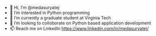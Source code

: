 - 👋 Hi, I’m @medasuryatej
- 👀 I’m interested in Python programming
- 🌱 I’m currently a graduate student at Virginia Tech
- 💞️ I’m looking to colloborate on Python based application development
- 📫 Reach me on LinkedIn https://www.linkedin.com/in/medasuryatej/

<!---
medasuryatej/medasuryatej is a ✨ special ✨ repository because its `README.md` (this file) appears on your GitHub profile.
You can click the Preview link to take a look at your changes.
--->
